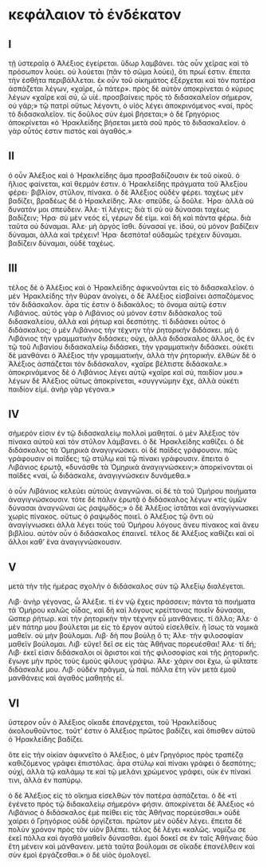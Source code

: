 # κεφάλαιον τὸ ἑνδέκατον
## I

τῇ ὑστεραῖᾳ ὁ Ἀλέξιος ἐγείρεται. ὕδωρ λαμβάνει. τὰς οὖν χεῖρας καὶ τὸ πρόσωπον λούει. οὐ λούεται (πᾶν τὸ σῶμα λούει), ὅτι πρωΐ ἐστιν. ἔπειτα τὴν ἐσθῆτα περιβάλλεται. ἐκ οὖν τοῦ οἰκημάτος ἐξέρχεται καὶ τὸν πατέρα ἀσπάζεται λέγων, «χαῖρε, ὦ πάτερ». πρὸς δὲ αὐτὸν ἀποκρίνεται ὁ κύριος λέγων «χαῖρε καὶ σύ, ὦ υἱέ. προσβαίνεις πρὸς τὸ διδασκαλεῖον σήμερον, οὐ γάρ;» τῷ πατρὶ οὕτως λέγοντι, ὁ υἱὸς λέγει ἀποκρινόμενος «ναί, πρὸς τὸ διδασκαλεῖον. τίς δοῦλος σὺν ἐμοὶ βήσεται;» ὁ δὲ Γρηγόριος ἀποκρίνεται «ὁ Ἡρακλείδης βήσεται μετὰ σοῦ πρὸς τὸ διδασκαλεῖον. ὁ γὰρ οὗτός ἐστιν πιστός καὶ ἀγαθός.»

## II

ὁ οὖν Ἀλέξιος καὶ ὁ Ἡρακλείδης ἅμα προσβαδίζουσιν ἐκ τοῦ οἰκοῦ. ὁ ἥλιος φαίνεται, καὶ θερμόν ἐστιν. ὁ Ἡρακλείδης πράγματα τοῦ Ἀλεξίου φέρει· βιβλίον, στῦλον, πίνακα. ὁ δὲ Ἀλέξιος οὐδὲν φέρει. ταχέως μὲν βαδίζει, βραδέως δὲ ὁ Ηρακλείδης.
Ἀλε· σπεῦδε, ὦ δοῦλε.
Ἡρα· ἀλλὰ οὐ δυνατόν μοι σπεύδειν.
Ἀλε· τί λέγεις; διὰ τί σὺ οὐ δύνασαι ταχέως βαδίζειν;
Ἡρα· σὺ μὲν νεός εἶ, γέρων δέ εἰμι. καὶ δὴ καὶ πάντα φέρω. διὰ ταῦτα οὐ δύναμαι.
Ἀλε· μὴ ἀργὸς ἴσθι. δύνασαί γε. ἰδού, οὐ μόνον βαδίζειν δύναμαι, ἀλλὰ καὶ τρέχειν!
Ἡρα· δεσπότα! οὐδαμῶς τρέχειν δύναμαι. βαδίζειν δύναμαι, οὐδὲ ταχέως.

## III

τέλος δὲ ὁ Ἀλέξιος καὶ ὁ Ἡρακλείδης ἀφικνοῦνται εἰς τὸ διδασκαλεῖον. ὁ μὲν Ἡρακλείδης τὴν θύραν ἀνοίγει, ὁ δὲ Ἀλέξιος εἰσβαίνει ἀσπαζόμενος τὸν διδάσκαλον. ἆρα τίς ἐστιν ὁ διδακάλος; τὸ ὄνομα αὐτῷ ἐστιν Λιβάνιος. αὐτὸς γὰρ ὁ Λιβάνιος οὐ μόνον ἐστιν διδάσκαλος τοῦ διδασκαλείου, ἀλλὰ καὶ ῥήτωρ καὶ δεσπότης. τί διδάσκει οὗτος ὁ διδάσκαλος; ὁ μὲν Λιβάνιος τὴν τέχνην τὴν ῥητορικήν διδάσκει. μὴ ὁ Λιβάνιος τὴν γραμματικὴν διδάσκει; οὐχι, ἀλλὰ διδάσκαλος ἄλλος, ὅς ἐν τῷ τοῦ Λιβανίου διδασκαλείῳ διδάσκει, τὴν γραμματικὴν διδάσκει. οὐκέτι δὲ μανθάνει ὁ Ἀλέξιος τὴν γραμματικήν, ἀλλὰ τὴν ῥητορικήν.
ἐλθὼν δὲ ὁ Ἀλέξιος ἀσπάζεται τὸν διδάσκαλον, «χαῖρε βέλτιστε διδάσκαλε.» ἀποκρινάμενος δὲ ὁ Λιβάνιος λέγει αὐτῷ «χαῖρε καὶ σύ, παιδίον μου.» λέγων δὲ Ἀλέξιος οὕτως ἀποκρίνεται, «συγγνώμην ἔχε, ἀλλὰ οὐκέτι παιδίον εἰμί. ἀνὴρ γὰρ γέγονα.»

## IV

σήμερόν εἰσιν ἐν τῷ διδασκαλείῳ πολλοὶ μαθηταί. ὁ μὲν Ἀλέξιος τὸν πίνακα αὐτοῦ καὶ τὸν στῦλον λάμβανει. ὁ δὲ Ἡρακλείδης καθίζει. ὁ δὲ διδάσκαλος τὰ Ὁμηρικὰ ἀναγιγνώσκει. οἱ δὲ παῖδες γράφουσιν. πῶς γράφουσιν οἱ παῖδες; τῷ στύλῳ καὶ τῷ πίνακι γράφουσιν. ἔπειτα ὁ Λιβάνιος ἐρωτᾷ, «δυνάσθε τὰ Ὁμηρικὰ ἀναγιγνώσκειν;» ἀπορκίνονται οἱ παῖδες «ναί, ὦ διδάσκαλε, ἀναγιγνώσκειν δυνάμεθα.»

ὁ οὖν Λιβάνιος κελεύει αὐτούς ἀναγνῶναι. οἱ δὲ τὰ τοῦ Ὁμήρου ποιήματα ἀναγιγνώσκουσιν. τότε δὲ πάλιν ἐρωτᾷ ὁ διδάσκαλος λέγων «τίς ὑμῶν δύνασαι ἀναγνῶναι ὡς ῥαψῳδός;» ὁ δὲ Ἀλέξιος ἱστᾶται καὶ ἀναγίγνωσκει χωρὶς πίνακος. οὕτως ὁ ῥαψῳδὸς ποιεῖ. ὁ Ἀλέξιος τῷ ὄντι οὐ ἀναγίγνωσκει ἀλλὰ λέγει τοὺς τοῦ Ὁμήρου λόγους ἄνευ πίνακος καὶ ἄνευ βιβλίου.
αὐτὸν οὖν ὁ διδάσκαλος ἐπαινεῖ. τέλος δὲ Ἀλέξιος καθίζει καὶ οἱ ἄλλοι καθ’ ἕνα ἀναγιγνώσκουσιν.

## V

μετὰ τὴν τῆς ἡμέρας σχολὴν ὁ διδάσκαλος σὺν τῷ Ἀλεξίῳ διαλέγεται.

Λιβ· ἀνὴρ γέγονας, ὦ Ἀλέξιε. τί ἐν νῷ ἔχεις πράσσειν; πάντα τὰ ποιήματα τὰ Ὁμήρου καλῶς οἶδας, καὶ δὴ καὶ λόγους κρείττονας ποιεῖν δύνασαι, ὥσπερ ῥήτωρ. καὶ τὴν ῥητορικὴν τὴν τέχνην εὖ μανθάνεις. τί ἄλλο;
Ἀλε· ὁ μὲν πάτηρ μου βούλεται με εἰς τὸ ἔργον αὐτοῦ εἰσελθεῖν. ἢ ἴσως τὰ νομικά μαθεῖν. οὐ μὴν βούλομαι.
Λιβ· δὴ που βούλῃ ὅ τι;
Ἀλε· τὴν φιλοσοφίαν μαθεῖν βούλομαι.
Λιβ· εὔγε! δεῖ σε εἰς τὰς Ἀθῆνας πορευέσθαι!
Ἀλε· τί δή;
Λιβ· ἐκεῖ εἰσιν διδάσκαλοι οἱ ἄριστοι καὶ τῆς φιλοσοφίας καὶ τῆς ῥητορικῆς. ἔγωγε μὴν πρὸς τοὺς ἐμοὺς φίλους γράψω.
Ἀλε· χάριν σοι ἔχω, ὧ φίλτατε διδάσκαλέ μου.
Λιβ· οὐδὲν πρᾶγμα, ὦ παῖ. πόλλα ἔτη νῦν μετὰ ἐμοῦ μανθάνεις καὶ ἀγαθός μαθητής εἶ.

## VI

ὕστερον οὖν ὁ Ἀλέξιος οἴκαδε ἐπανέρχεται, τοῦ Ἡρακλείδους ἀκολουθοῦντος. τοῦτ’ ἐστιν ὁ Ἀλέξιος πρῶτος βαδίζει, καὶ ὄπισθεν αὐτοῦ ὁ Ἡρακλείδης βαδίζει.

ὅτε εἰς τὴν οἰκίαν ἀφικνεῖτο ὁ Ἀλέξιος, ὁ μὲν Γρηγόριος πρὸς τραπέζᾳ καθιζόμενος γράφει ἐπιστόλας. ἆρα στύλῳ καὶ πίνακι γράφει ὁ δεσπότης; οὐχί, ἀλλὰ τῷ καλάμῳ τε καὶ τῷ μελάνι χρώμενος γράφει, οὐκ ἐν πίνακί τινι, ἀλλὰ ἐν παπύρῳ.

ὁ δὲ Ἀλέξιος εἰς τὸ οἴκημα εἰσελθὼν τὸν πατέρα ἀσπάζεται. ὁ δὲ «τί ἐγένετο πρὸς τῷ διδακαλείῳ σήμερόν» φήσιν. ἀποκρίνεται δὲ Ἀλέξιος «ὁ Λιβάνιος ὁ διδάσκαλος ἐμὲ πείθει εἰς τὰς Ἀθῆνας πορεύεσθαι.» οὐδὲ χαίρει ὁ Γρηγόριος οὐδὲ ὀργίζεται. πρῶτον μὲν οὐδὲν λέγει. ἔπειτα δὲ πολὺν χρόνον πρὸς τὸν υἱὸν βλέπει. τέλος δὲ λέγει «καλῶς. νομίζω σε ἐκεῖ πόλλα καὶ ἀγαθά μαθεῖν δύνασθαι. ἐμοί δοκεῖ σε ἐν ταῖς Ἀθήναις δύο ἔτη μένειν καὶ μάνθανειν. μετὰ ταῦτα βούλομαι σε οἴκαδε ἐπανέλθειν καὶ σὺν ἐμοὶ ἐργάζεσθαι.» ὁ δὲ υἱὸς ὁμολογεῖ.
